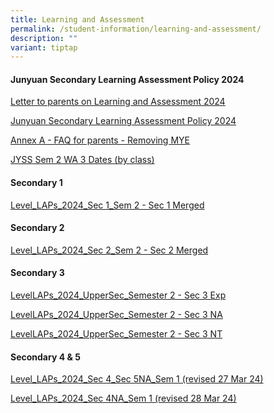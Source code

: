 ```yaml
---
title: Learning and Assessment
permalink: /student-information/learning-and-assessment/
description: ""
variant: tiptap
---
```

<h4><strong>Junyuan Secondary Learning Assessment Policy 2024</strong></h4>
<p><a href="/files/Letter_to_parents_on_Learning_and_Assessment_2024.pdf" rel="noopener noreferrer nofollow" target="_blank">Letter to parents on Learning and Assessment 2024</a>
</p>
<p><a href="/files/Junyuan_Secondary_Learning_Assessment_Policy_2024.pdf" rel="noopener noreferrer nofollow" target="_blank">Junyuan Secondary Learning Assessment Policy 2024</a>
</p>
<p><a href="/files/Annex_A___FAQ__for_parents____Removing_MYE.pdf" rel="noopener noreferrer nofollow" target="_blank">Annex A - FAQ for parents - Removing MYE</a>
</p>
<p></p>
<p><a href="https://docs.google.com/spreadsheets/d/1z2GIZCEh_Hh80z28zsL37yK6ogMlhgyfdyrACFguAPQ/edit?gid=427377082#gid=427377082" rel="noopener noreferrer nofollow" target="_blank">JYSS Sem 2 WA 3 Dates (by class)</a>
</p>
<h4><strong>Secondary 1</strong></h4>
<p><a href="/files/Level_LAPs_2024_Sec_1_Sem_2_xlsx___Sec_1_Merged.pdf" rel="noopener noreferrer nofollow" target="_blank">Level_LAPs_2024_Sec 1_Sem 2 - Sec 1 Merged</a>
</p>
<h4><strong>Secondary 2</strong></h4>
<p><a href="/files/Level_LAPs_2024_Sec_2_Sem_2_xlsx___Sec_2_Merged.pdf" rel="noopener noreferrer nofollow" target="_blank">Level_LAPs_2024_Sec 2_Sem 2 - Sec 2 Merged</a>
</p>
<h4><strong>Secondary 3</strong></h4>
<p><a href="/files/LevelLAPs_2024_UpperSec_Semester_2_xlsx___Sec_3_Exp.pdf" rel="noopener noreferrer nofollow" target="_blank">LevelLAPs_2024_UpperSec_Semester 2 - Sec 3 Exp</a>
</p>
<p><a href="/files/LevelLAPs_2024_UpperSec_Semester_2_xlsx___Sec_3_NA.pdf" rel="noopener noreferrer nofollow" target="_blank">LevelLAPs_2024_UpperSec_Semester 2 - Sec 3 NA</a>
</p>
<p><a href="/files/LevelLAPs_2024_UpperSec_Semester_2_xlsx___Sec_3_NT.pdf" rel="noopener noreferrer nofollow" target="_blank">LevelLAPs_2024_UpperSec_Semester 2 - Sec 3 NT</a>
</p>
<h4><strong>Secondary 4 &amp; 5</strong></h4>
<p><a href="/files/Level_LAPs_2024_Sec_4_Exp_5NA_Sem_1__Updated_27_March_.pdf" rel="noopener noreferrer nofollow" target="_blank">Level_LAPs_2024_Sec 4_Sec 5NA_Sem 1 (revised 27 Mar 24)</a>
</p>
<p><a href="/files/Level_LAPs_2024_Sec_4_NA_Sem_1__Updated_28_March_.pdf" rel="noopener noreferrer nofollow" target="_blank">Level_LAPs_2024_Sec 4NA_Sem 1 (revised 28 Mar 24)</a>
</p>